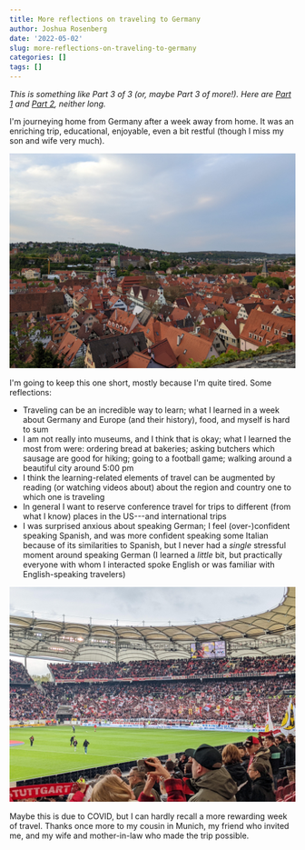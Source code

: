 ```yaml
---
title: More reflections on traveling to Germany
author: Joshua Rosenberg
date: '2022-05-02'
slug: more-reflections-on-traveling-to-germany
categories: []
tags: []
---
```


*This is something like Part 3 of 3 (or, maybe Part 3 of more!). Here are [Part 1](https://joshuamrosenberg.com/post/2022/04/26/presentation-at-the-lead-graduate-school-and-research-network-retreat/) and [Part 2](https://joshuamrosenberg.com/post/2022/04/28/reflections-on-traveling-to-germany/), neither long.*

I'm journeying home from Germany after a week away from home. It was an enriching trip, educational, enjoyable, even a bit restful (though I miss my son and wife very much).

![Tuebingen, where I was for five days](images/tuebingen.jpg)

I'm going to keep this one short, mostly because I'm quite tired. Some reflections:

- Traveling can be an incredible way to learn; what I learned in a week about Germany and Europe (and their history), food, and myself is hard to sum
- I am not really into museums, and I think that is okay; what I learned the most from were: ordering bread at bakeries; asking butchers which sausage are good for hiking; going to a football game; walking around a beautiful city around 5:00 pm
- I think the learning-related elements of travel can be augmented by reading (or watching videos about) about the region and country one to which one is traveling
- In general I want to reserve conference travel for trips to different (from what I know) places in the US---and international trips
- I was surprised anxious about speaking German; I feel (over-)confident speaking Spanish, and was more confident speaking some Italian because of its similarities to Spanish, but I never had a _single_ stressful moment around speaking German (I learned a _little_ bit, but practically everyone with whom I interacted spoke English or was familiar with English-speaking travelers)

![Watching Stuttgart Vfb](images/PXL_20220430_132234801.jpg)

Maybe this is due to COVID, but I can hardly recall a more rewarding week of travel. Thanks once more to my cousin in Munich, my friend who invited me, and my wife and mother-in-law who made the trip possible.